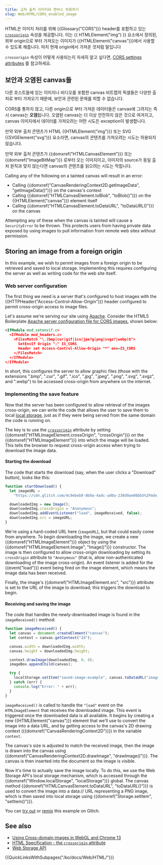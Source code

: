 ```yaml
---
title: 교차 출처 이미지와 캔버스 허용하기
slug: Web/HTML/CORS_enabled_image
---
```


HTML은 이미지 처리를 위해 {{Glossary("CORS")}} header를 포함하고 있는 [`crossorigin`](/ko/docs/Web/HTML/Element/img#crossorigin) 속성을 제공합니다. 이는 {{ HTMLElement("img") }} 요소에서 정의된, 외부 origin으로 부터 가져오는 이미지가 {{HTMLElement("canvas")}}에서 사용할 수 있도록 해줍니다. 마치 현재 origin에서 가져온 것처럼 말입니다

`crossorigin` 속성이 어떻게 사용되는지 자세히 알고 싶다면, [CORS settings attributes](/ko/docs/Web/HTML/CORS_settings_attributes) 를 참고하세요.

## 보안과 오염된 canvas들

다른 호스트들에 있는 이미지나 비디오를 포함한 canvas 비트맵의 픽셀들은 다양한 출처로 부터 가져오기 때문에, 보안과 관련된 문제를 피할 수 없습니다.

CORS를 통하지 않고, 다른 origin으로 부터 가져온 데이터들은 canvas에 그려지는 즉시 canvas는 **오염**됩니다. 오염된 canvas는 더 이상 안전하지 않은 것으로 여겨지고, canvas 이미지에서 데이터를 가져오려는 어떤 시도든 exception이 발생합니다.

만약 외부 출처 콘텐츠가 HTML {{HTMLElement("img")}} 또는 SVG {{SVGElement("svg")}} 요소라면, canvas의 콘텐츠를 가져오려는 시도는 허용되지 않습니다.

만약 외부 출처 콘텐츠가 {{domxref("HTMLCanvasElement")}} 또는 {{domxref("ImageBitMap")}} 로부터 오는 이미지이고, 이미지의 source가 동일 출처 원칙과 맞지 않는다면 canvas의 콘텐츠를 읽으려는 시도는 막힙니다.

Calling any of the following on a tainted canvas will result in an error:

- Calling {{domxref("CanvasRenderingContext2D.getImageData", "getImageData()")}} on the canvas's context
- Calling {{domxref("HTMLCanvasElement.toBlob", "toBlob()")}} on the {{HTMLElement("canvas")}} element itself
- Calling {{domxref("HTMLCanvasElement.toDataURL", "toDataURL()")}} on the canvas

Attempting any of these when the canvas is tainted will cause a `SecurityError` to be thrown. This protects users from having private data exposed by using images to pull information from remote web sites without permission.

## Storing an image from a foreign origin

In this example, we wish to permit images from a foreign origin to be retrieved and saved to local storage. Implementing this requires configuring the server as well as writing code for the web site itself.

### Web server configuration

The first thing we need is a server that's configured to host images with the {{HTTPHeader("Access-Control-Allow-Origin")}} header configured to permit cross-origin access to image files.

Let's assume we're serving our site using [Apache](https://httpd.apache.org/). Consider the HTML5 Boilerplate [Apache server configuration file for CORS images](https://github.com/h5bp/server-configs-apache/blob/master/src/cross-origin/images.conf), shown below:

```xml
<IfModule mod_setenvif.c>
  <IfModule mod_headers.c>
    <FilesMatch "\.(bmp|cur|gif|ico|jpe?g|png|svgz?|webp)$">
      SetEnvIf Origin ":" IS_CORS
      Header set Access-Control-Allow-Origin "*" env=IS_CORS
    </FilesMatch>
  </IfModule>
</IfModule>
```

In short, this configures the server to allow graphic files (those with the extensions ".bmp", ".cur", ".gif", ".ico", ".jpg", ".jpeg", ".png", ".svg", ".svgz", and ".webp") to be accessed cross-origin from anywhere on the internet.

### Implementing the save feature

Now that the server has been configured to allow retrieval of the images cross-origin, we can write the code that allows the user to save them to local [local storage](/ko/docs/Web/API/Web_Storage_API), just as if they were being served from the same domain the code is running on.

The key is to use the [`crossorigin`](/ko/docs/Web/HTML/Global_attributes#crossorigin) attribute by setting {{domxref("HTMLImageElement.crossOrigin", "crossOrigin")}} on the {{domxref("HTMLImageElement")}} into which the image will be loaded. This tells the browser to request cross-origin access when trying to download the image data.

#### Starting the download

The code that starts the download (say, when the user clicks a "Download" button), looks like this:

```js
function startDownload() {
  let imageURL =
    "https://cdn.glitch.com/4c9ebeb9-8b9a-4adc-ad0a-238d9ae00bb5%2Fmdn_logo-only_color.svg?1535749917189";

  downloadedImg = new Image();
  downloadedImg.crossOrigin = "Anonymous";
  downloadedImg.addEventListener("load", imageReceived, false);
  downloadedImg.src = imageURL;
}
```

We're using a hard-coded URL here (`imageURL`), but that could easily come from anywhere. To begin downloading the image, we create a new {{domxref("HTMLImageElement")}} object by using the {{domxref("HTMLImageElement.Image", "Image()")}} constructor. The image is then configured to allow cross-origin downloading by setting its `crossOrigin` attribute to `"Anonymous"` (that is, allow non-authenticated downloading of the image cross-origin). An event listener is added for the {{event("load")}} event being fired on the image element, which means the image data has been received.

Finally, the image's {{domxref("HTMLImageElement.src", "src")}} attribute is set to the URL of the image to download; this triggers the download to begin.

#### Receiving and saving the image

The code that handles the newly-downloaded image is found in the `imageReceived()` method:

```js
function imageReceived() {
  let canvas = document.createElement("canvas");
  let context = canvas.getContext("2d");

  canvas.width = downloadedImg.width;
  canvas.height = downloadedImg.height;

  context.drawImage(downloadedImg, 0, 0);
  imageBox.appendChild(canvas);

  try {
    localStorage.setItem("saved-image-example", canvas.toDataURL("image/png"));
  } catch (err) {
    console.log("Error: " + err);
  }
}
```

`imageReceived()` is called to handle the `"load"` event on the `HTMLImageElement` that receives the downloaded image. This event is triggered once the downloaded data is all available. It begins by creating a new {{HTMLElement("canvas")}} element that we'll use to convert the image into a data URL, and by getting access to the canvas's 2D drawing context ({{domxref("CanvasRenderingContext2D")}}) in the variable `context`.

The canvas's size is adjusted to match the received image, then the image is drawn into the canvas using {{domxref("CanvasRenderingContext2D.drawImage", "drawImage()")}}. The canvas is then inserted into the document so the image is visible.

Now it's time to actually save the image locally. To do this, we use the Web Storage API's local storage mechanism, which is accessed through the {{domxref("Window.localStorage", "localStorage")}} global. The canvas method {{domxref("HTMLCanvasElement.toDataURL", "toDataURL()")}} is used to convert the image into a data:// URL representing a PNG image, which is then saved into local storage using {{domxref("Storage.setItem", "setItem()")}}.

You can [try out](https://cors-image-example.glitch.me/) or [remix](https://glitch.com/edit/#!/remix/cors-image-example) this example on Glitch.

## See also

- [Using Cross-domain images in WebGL and Chrome 13](http://blog.chromium.org/2011/07/using-cross-domain-images-in-webgl-and.html)
- [HTML Specification - the `crossorigin` attribute](http://whatwg.org/html#attr-img-crossorigin)
- [Web Storage API](/ko/docs/Web/API/Web_Storage_API)

{{QuickLinksWithSubpages("/ko/docs/Web/HTML/")}}
